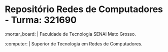 # Repositório Redes de Computadores - Turma: 321690
<p>:mortar_board: | Faculdade de Tecnologia SENAI Mato Grosso.</p>
<p>:computer: | Superior de Tecnologia em Redes de Computadores.</p>

